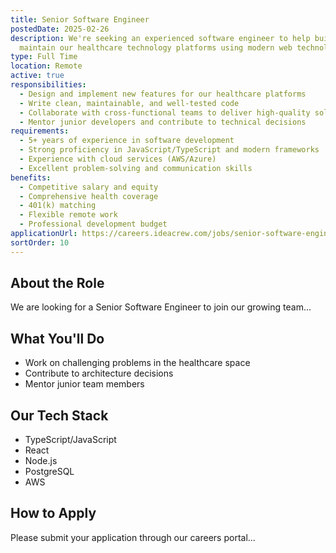 ```yaml
---
title: Senior Software Engineer
postedDate: 2025-02-26
description: We're seeking an experienced software engineer to help build and
  maintain our healthcare technology platforms using modern web technologies.
type: Full Time
location: Remote
active: true
responsibilities:
  - Design and implement new features for our healthcare platforms
  - Write clean, maintainable, and well-tested code
  - Collaborate with cross-functional teams to deliver high-quality solutions
  - Mentor junior developers and contribute to technical decisions
requirements:
  - 5+ years of experience in software development
  - Strong proficiency in JavaScript/TypeScript and modern frameworks
  - Experience with cloud services (AWS/Azure)
  - Excellent problem-solving and communication skills
benefits:
  - Competitive salary and equity
  - Comprehensive health coverage
  - 401(k) matching
  - Flexible remote work
  - Professional development budget
applicationUrl: https://careers.ideacrew.com/jobs/senior-software-engineer
sortOrder: 10
---
```

## About the Role

We are looking for a Senior Software Engineer to join our growing team...

## What You'll Do

*   Work on challenging problems in the healthcare space
*   Contribute to architecture decisions
*   Mentor junior team members

## Our Tech Stack

*   TypeScript/JavaScript
*   React
*   Node.js
*   PostgreSQL
*   AWS

## How to Apply

Please submit your application through our careers portal...